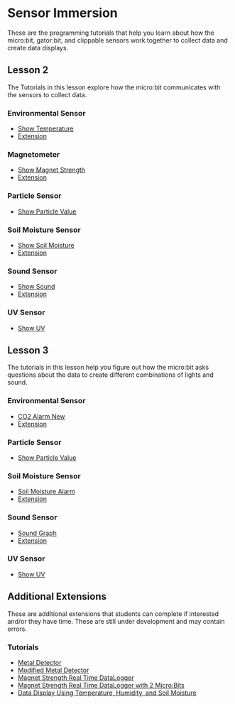 # Sensor Immersion
These are the programming tutorials that help you learn about how the micro:bit, gator:bit, and clippable sensors work together to collect data and create data displays.

## Lesson 2
The Tutorials in this lesson explore how the micro:bit communicates with the sensors to collect data.

### Environmental Sensor
* [Show Temperature](https://makecode.microbit.org/#tutorial:github:schoolwidelabs/sensor-immersion-general/Lesson2/New/environmental)
* [Extension](https://makecode.microbit.org/#tutorial:github:schoolwidelabs/sensor-immersion/Lesson2/Extensions/environmental)

### Magnetometer 
* [Show Magnet Strength](https://makecode.microbit.org/#tutorial:github:schoolwidelabs/sensor-immersion-general/Lesson2/New/magnetometer)
* [Extension](https://makecode.microbit.org/#tutorial:github:schoolwidelabs/sensor-immersion/Lesson2/Extensions/magnetometer)

### Particle Sensor
* [Show Particle Value](https://makecode.microbit.org/#tutorial:github:schoolwidelabs/sensor-immersion-general/Lesson2/New/particle)

### Soil Moisture Sensor
* [Show Soil Moisture](https://makecode.microbit.org/#tutorial:github:schoolwidelabs/sensor-immersion-general/Lesson2/New/soilMoisture)
* [Extension](https://makecode.microbit.org/#tutorial:github:schoolwidelabs/sensor-immersion/Lesson2/Extensions/soilMoisture)

### Sound Sensor
* [Show Sound](https://makecode.microbit.org/#tutorial:github:schoolwidelabs/sensor-immersion-general/Lesson2/New/sound)
* [Extension](https://makecode.microbit.org/#tutorial:github:schoolwidelabs/sensor-immersion/Lesson2/Extensions/sound)

### UV Sensor
* [Show UV](https://makecode.microbit.org/#tutorial:github:schoolwidelabs/sensor-immersion-general/Lesson2/New/uv)

## Lesson 3
The tutorials in this lesson help you figure out how the micro:bit asks questions about the data to create different combinations of lights and sound. 

### Environmental Sensor
* [CO2 Alarm New](https://makecode.microbit.org/#tutorial:github:schoolwidelabs/sensor-immersion-general/Lesson3/New/environmental)
* [Extension](https://makecode.microbit.org/#tutorial:github:schoolwidelabs/sensor-immersion/Lesson3/Extensions/environmental)

### Particle Sensor
* [Show Particle Value](https://makecode.microbit.org/#tutorial:github:schoolwidelabs/sensor-immersion-general/Lesson3/New/particle)

### Soil Moisture Sensor
* [Soil Moisture Alarm](https://makecode.microbit.org/#tutorial:github:schoolwidelabs/sensor-immersion-general/Lesson3/New/soilMoisture)
* [Extension](https://makecode.microbit.org/#tutorial:github:schoolwidelabs/sensor-immersion/Lesson3/Extensions/soilMoisture)

### Sound Sensor
* [Sound Graph](https://makecode.microbit.org/#tutorial:github:schoolwidelabs/sensor-immersion-general/Lesson3/New/sound)
* [Extension](https://makecode.microbit.org/#tutorial:github:schoolwidelabs/sensor-immersion/Lesson3/Extensions/sound)

### UV Sensor
* [Show UV](https://makecode.microbit.org/#tutorial:github:schoolwidelabs/sensor-immersion-general/Lesson3/New/uv)

## Additional Extensions
These are additional extensions that students can complete if interested and/or they have time. These are still under development and may contain errors.

### Tutorials
* [Metal Detector](https://makecode.microbit.org/#tutorial:github:schoolwidelabs/sensor-immersion/AdditionalExtensions/metal_detector)
* [Modified Metal Detector](https://makecode.microbit.org/#tutorial:github:schoolwidelabs/sensor-immersion/AdditionalExtensions/modified_metal_detector)
* [Magnet Strength Real Time DataLogger](https://makecode.microbit.org/#tutorial:github:schoolwidelabs/sensor-immersion/AdditionalExtensions/magnetometer_datalogger)
* [Magnet Strength Real Time DataLogger with 2 Micro:Bits](https://makecode.microbit.org/#tutorial:github:schoolwidelabs/sensor-immersion/AdditionalExtensions/magnetometer_datalogger_radio)
* [Data Display Using Temperature, Humidity, and Soil Moisture](https://makecode.microbit.org/#tutorial:github:schoolwidelabs/sensor-immersion/AdditionalExtensions/data_display)








